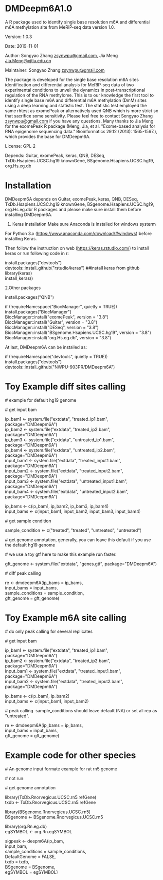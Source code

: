# DMDeepm6A1.0
A R package used to identify single base resolution m6A and differential m6A methylation site from MeRIP-seq data version 1.0.

Version: 1.0.3

Date: 2019-11-01

Author: Songyao Zhang zsynwpu@gmail.com, Jia Meng Jia.Meng@xjtlu.edu.cn

Maintainer: Songyao Zhang zsynwpu@gmail.com

The package is developed for the single base resolution m6A sites identification and differential analysis for MeRIP-seq data of two experimental conditions to unveil the dynamics in post-transcriptional regulation of the RNA methylome. This is to our knowledge the first tool to identify single base m6A and differential m6A methylation (DmM) sites using a deep learning and statistic test. The statistic test employed the same rhtest as exomePeak or alternatively used QNB which is more strict so that sacrifice some sensitivity. Please feel free to contact Songyao Zhang zsynwpu@gmail.com if you have any questions. Many thanks to Jia Meng for the exomePeak R package (Meng, Jia, et al. "Exome-based analysis for RNA epigenome sequencing data." Bioinformatics 29.12 (2013): 1565-1567.), which provides the base for DMDeepm6A.

License: GPL-2

Depends: Guitar, exomePeak, keras, QNB, DESeq, TxDb.Hsapiens.UCSC.hg19.knownGene, BSgenome.Hsapiens.UCSC.hg19, org.Hs.eg.db

# Installation

DMDeepm6A depends on Guitar, exomePeak, keras, QNB, DESeq, TxDb.Hsapiens.UCSC.hg19.knownGene, BSgenome.Hsapiens.UCSC.hg19, org.Hs.eg.dbr R packages and please make sure install them before installing DMDeepm6A.

1. Keras installation
Make sure Anaconda is installed for windows systerm

For Python 3.x (https://www.anaconda.com/download/#windows) before installing Keras.

Then follow the instruction on web (https://keras.rstudio.com/) to install keras or run following code in r:

install.packages("devtools")  
devtools::install_github("rstudio/keras")  ##install keras from github  
library(keras)  
install_keras()  

2.Other packages

install.packages("QNB")

if (!requireNamespace("BiocManager", quietly = TRUE))  
  install.packages("BiocManager")  
BiocManager::install("exomePeak", version = "3.8")  
BiocManager::install("Guitar", version = "3.8")  
BiocManager::install("DESeq", version = "3.8")  
BiocManager::install("BSgenome.Hsapiens.UCSC.hg19", version = "3.8")  
BiocManager::install("org.Hs.eg.db", version = "3.8")  

At last, DMDeepm6A can be installed as:

if (!requireNamespace("devtools", quietly = TRUE))    
    install.packages("devtools")    
devtools::install_github("NWPU-903PR/DMDeepm6A")

# Toy Example diff sites calling

\# example for default hg19 genome

\# get input bam

ip_bam1 <- system.file("extdata", "treated_ip1.bam", package="DMDeepm6A")  
ip_bam2 <- system.file("extdata", "treated_ip2.bam", package="DMDeepm6A")  
ip_bam3 <- system.file("extdata", "untreated_ip1.bam", package="DMDeepm6A")  
ip_bam4 <- system.file("extdata", "untreated_ip2.bam", package="DMDeepm6A")  
input_bam1 <- system.file("extdata", "treated_input1.bam", package="DMDeepm6A")  
input_bam2 <- system.file("extdata", "treated_input2.bam", package="DMDeepm6A")  
input_bam3 <- system.file("extdata", "untreated_input1.bam", package="DMDeepm6A")  
input_bam4 <- system.file("extdata", "untreated_input2.bam", package="DMDeepm6A")  

ip_bams <- c(ip_bam1, ip_bam2, ip_bam3, ip_bam4)  
input_bams <- c(input_bam1, input_bam2, input_bam3, input_bam4)  

\# get sample condition

sample_condition <- c("treated", "treated", "untreated", "untreated")

\# get genome annotation, generally, you can leave this default if you use the default hg19 genome

\# we use a toy gtf here to make this example run faster.

gft_genome <- system.file("extdata", "genes.gtf", package="DMDeepm6A")

\# diff peak calling

re <- dmdeepm6A(ip_bams = ip_bams,  
                input_bams = input_bams,  
                sample_conditions = sample_condition,    
                gft_genome = gft_genome)  

# Toy Example m6A site calling

\# do only peak calling for several replicates

\# get input bam

ip_bam1 <- system.file("extdata", "treated_ip1.bam", package="DMDeepm6A")  
ip_bam2 <- system.file("extdata", "treated_ip2.bam", package="DMDeepm6A")  
input_bam1 <- system.file("extdata", "treated_input1.bam", package="DMDeepm6A")  
input_bam2 <- system.file("extdata", "treated_input2.bam", package="DMDeepm6A")  

ip_bams <- c(ip_bam1, ip_bam2)  
input_bams <- c(input_bam1, input_bam2)

\# peak calling. sample_conditions should leave default (NA) or set all rep as "untreated".

re <- dmdeepm6A(ip_bams = ip_bams,  
                input_bams = input_bams,  
                gft_genome = gft_genome)  

# Example code for other species
\# An genome input formate example for rat rn5 genome

\# not run

\# get genome annotation

library(TxDb.Rnorvegicus.UCSC.rn5.refGene)  
txdb <- TxDb.Rnorvegicus.UCSC.rn5.refGene  

library(BSgenome.Rnorvegicus.UCSC.rn5)  
BSgenome <- BSgenome.Rnorvegicus.UCSC.rn5  

library(org.Rn.eg.db)  
egSYMBOL <- org.Rn.egSYMBOL  

sigpeak <- deepm6A(ip_bam,  
                   input_bam,  
                   sample_conditions = sample_conditions,  
                   DefaultGenome = FALSE,  
                   txdb = txdb,  
                   BSgenome = BSgenome,  
                   egSYMBOL = egSYMBOL)  




